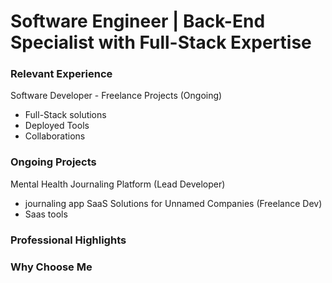 # Software Engineer | Back-End Specialist with Full-Stack Expertise

### Relevant Experience
Software Developer - Freelance Projects (Ongoing)
- Full-Stack solutions
- Deployed Tools
- Collaborations
  
### Ongoing Projects
Mental Health Journaling Platform (Lead Developer)
- journaling app
SaaS Solutions for Unnamed Companies (Freelance Dev)
- Saas tools
  
### Professional Highlights

### Why Choose Me
